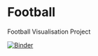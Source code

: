 # Football
Football Visualisation Project

[![Binder](https://mybinder.org/badge_logo.svg)](https://mybinder.org/v2/gh/BenBowring/Football/main?filepath=%2FNotebook.ipynb)
